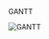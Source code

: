 GANTT

![GANTT](https://github.com/SpiritixCS/ToolBox/assets/77000765/c0f0165e-9b59-4d37-ae60-d2fd84955587)

